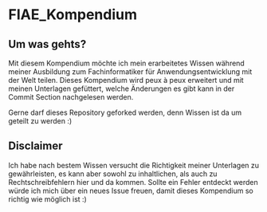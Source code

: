 # FIAE_Kompendium

## Um was gehts?

Mit diesem Kompendium möchte ich mein erarbeitetes Wissen während meiner Ausbildung zum Fachinformatiker für Anwendungsentwicklung mit der Welt teilen.
Dieses Kompendium wird peux à peux erweitert und mit meinen Unterlagen gefüttert, welche Änderungen es gibt kann in der Commit Section nachgelesen werden.

Gerne darf dieses Repository geforked werden, denn Wissen ist da um geteilt zu werden :)

## Disclaimer
Ich habe nach bestem Wissen versucht die Richtigkeit meiner Unterlagen zu gewährleisten, es kann aber sowohl zu inhaltlichen, als auch zu Rechtschreibfehlern hier und da kommen.
Sollte ein Fehler entdeckt werden würde ich mich über ein neues Issue freuen, damit dieses Kompendium so richtig wie möglich ist :)
